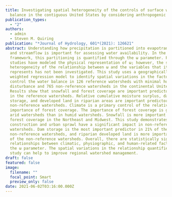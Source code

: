 ```yaml
---
title: Investigating spatial heterogeneity of the controls of surface water
  balance in the contiguous United States by considering anthropogenic factors
publication_types:
  - "2"
authors:
  - admin
  - Steven M. Quiring
publication: "*Journal of Hydrology, 601*(2021): 126621"
abstract: Understanding how precipitation is partitioned into evapotranspiration
  and streamflow is important for assessing water availability. In the Budyko
  framework, this partitioning is quantified through the ω parameter. Previous
  studies have modeled the physical representation of ω; however, the spatial
  heterogeneity of the relationship between ω and the variables that it
  represents has not been investigated. This study uses a geographically
  weighted regression model to identify spatial variations in the factors that
  control the water balance in 126 reference watersheds with minimal human
  disturbance and 765 non-reference watersheds in the continental United States.
  Results show that snowfall and forest coverage are important predictors of ω
  in the reference watersheds. Relative cumulative moisture surplus, dam
  storage, and developed land in riparian areas are important predictors in
  non-reference watersheds. Climate is a primary control of the relative
  importance of forest coverage. The importance of forest coverage is greater in
  arid watersheds than in humid watersheds. Snowfall is more important than
  forest coverage in the Northeast and Midwest. This study demonstrates that dam
  construction and urban sprawl have a significant impact in non-reference
  watersheds. Dam storage is the most important predictor in 21% of the
  non-reference watersheds, and riparian developed land is more important in 13%
  of the non-reference watersheds. Overall, there are statistically significant
  relationships between climatic, physiographic, and human-related factors and
  the ω parameter. The spatial variations in the relationship quantified in this
  study can help to improve regional watershed management.
draft: false
featured: false
image:
  filename: ""
  focal_point: Smart
  preview_only: false
date: 2021-06-02T03:16:00.000Z
---
```

